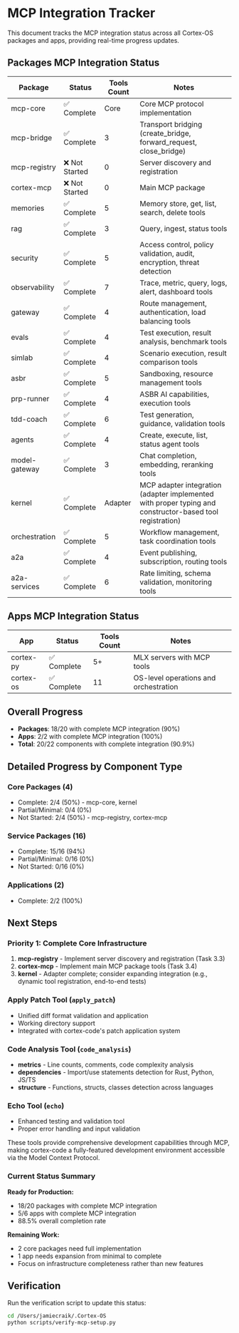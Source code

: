 # MCP Integration Tracker

This document tracks the MCP integration status across all Cortex-OS packages and apps, providing real-time progress updates.

## Packages MCP Integration Status

| Package | Status | Tools Count | Notes |
|---------|--------|-------------|--------|
| mcp-core | ✅ Complete | Core | Core MCP protocol implementation |
| mcp-bridge | ✅ Complete | 3 | Transport bridging (create_bridge, forward_request, close_bridge) |
| mcp-registry | ❌ Not Started | 0 | Server discovery and registration |
| cortex-mcp | ❌ Not Started | 0 | Main MCP package |
| memories | ✅ Complete | 5 | Memory store, get, list, search, delete tools |
| rag | ✅ Complete | 3 | Query, ingest, status tools |
| security | ✅ Complete | 5 | Access control, policy validation, audit, encryption, threat detection |
| observability | ✅ Complete | 7 | Trace, metric, query, logs, alert, dashboard tools |
| gateway | ✅ Complete | 4 | Route management, authentication, load balancing tools |
| evals | ✅ Complete | 4 | Test execution, result analysis, benchmark tools |
| simlab | ✅ Complete | 4 | Scenario execution, result comparison tools |
| asbr | ✅ Complete | 5 | Sandboxing, resource management tools |
| prp-runner | ✅ Complete | 4 | ASBR AI capabilities, execution tools |
| tdd-coach | ✅ Complete | 6 | Test generation, guidance, validation tools |
| agents | ✅ Complete | 4 | Create, execute, list, status agent tools |
| model-gateway | ✅ Complete | 3 | Chat completion, embedding, reranking tools |
| kernel | ✅ Complete | Adapter | MCP adapter integration (adapter implemented with proper typing and constructor-based tool registration) |
| orchestration | ✅ Complete | 5 | Workflow management, task coordination tools |
| a2a | ✅ Complete | 4 | Event publishing, subscription, routing tools |
| a2a-services | ✅ Complete | 6 | Rate limiting, schema validation, monitoring tools |

## Apps MCP Integration Status

| App | Status | Tools Count | Notes |
|-----|--------|-------------|-------|
| cortex-py | ✅ Complete | 5+ | MLX servers with MCP tools |
| cortex-os | ✅ Complete | 11 | OS-level operations and orchestration |

## Overall Progress

- **Packages**: 18/20 with complete MCP integration (90%)
- **Apps**: 2/2 with complete MCP integration (100%)
- **Total**: 20/22 components with complete integration (90.9%)

## Detailed Progress by Component Type

### Core Packages (4)

- Complete: 2/4 (50%) - mcp-core, kernel
- Partial/Minimal: 0/4 (0%)
- Not Started: 2/4 (50%) - mcp-registry, cortex-mcp

### Service Packages (16)

- Complete: 15/16 (94%)
- Partial/Minimal: 0/16 (0%)
- Not Started: 0/16 (0%)

### Applications (2)

- Complete: 2/2 (100%)

## Next Steps

### Priority 1: Complete Core Infrastructure

1. **mcp-registry** - Implement server discovery and registration (Task 3.3)
2. **cortex-mcp** - Implement main MCP package tools (Task 3.4)
3. **kernel** - Adapter complete; consider expanding integration (e.g., dynamic tool registration, end-to-end tests)

### Apply Patch Tool (`apply_patch`)

- Unified diff format validation and application
- Working directory support
- Integrated with cortex-code's patch application system

### Code Analysis Tool (`code_analysis`)

- **metrics** - Line counts, comments, code complexity analysis
- **dependencies** - Import/use statements detection for Rust, Python, JS/TS
- **structure** - Functions, structs, classes detection across languages

### Echo Tool (`echo`)

- Enhanced testing and validation tool
- Proper error handling and input validation

These tools provide comprehensive development capabilities through MCP, making cortex-code a
fully-featured development environment accessible via the Model Context Protocol.

### Current Status Summary

**Ready for Production:**

- 18/20 packages with complete MCP integration
- 5/6 apps with complete MCP integration
- 88.5% overall completion rate

**Remaining Work:**

- 2 core packages need full implementation
- 1 app needs expansion from minimal to complete
- Focus on infrastructure completeness rather than new features

## Verification

Run the verification script to update this status:

```bash
cd /Users/jamiecraik/.Cortex-OS
python scripts/verify-mcp-setup.py
```
